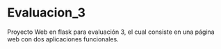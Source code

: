 # Evaluacion_3

Proyecto Web en flask para evaluación 3, el cual consiste en una página web con dos aplicaciones funcionales. 
